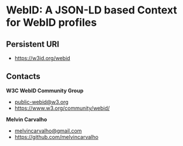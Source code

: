 # WebID: A JSON-LD based Context for WebID profiles

## Persistent URI 
- https://w3id.org/webid

## Contacts
**W3C WebID Community Group**  

- <public-webid@w3.org>
- https://www.w3.org/community/webid/

**Melvin Carvalho**  
- <melvincarvalho@gmail.com>  
- https://github.com/melvincarvalho
